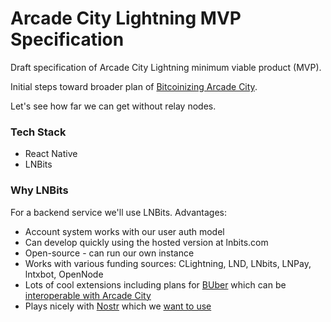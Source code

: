 # Arcade City Lightning MVP Specification

Draft specification of Arcade City Lightning minimum viable product (MVP).

Initial steps toward broader plan of [Bitcoinizing Arcade City](bitcoinizing.md).

Let's see how far we can get without relay nodes.


### Tech Stack

* React Native
* LNBits


### Why LNBits

For a backend service we'll use LNBits. Advantages:

* Account system works with our user auth model
* Can develop quickly using the hosted version at lnbits.com
* Open-source - can run our own instance 
* Works with various funding sources: CLightning, LND, LNbits, LNPay, lntxbot, OpenNode
* Lots of cool extensions including plans for [BUber](https://twitter.com/arcbtc/status/1434255551312060419) which can be [interoperable with Arcade City](https://twitter.com/arcbtc/status/1434259197596684294)
* Plays nicely with [Nostr](https://github.com/fiatjaf/nostr) which we [want to use](https://twitter.com/ArcadeCityHall/status/1434574141756264452)